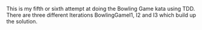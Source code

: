 This is my fifth or sixth attempt at doing the Bowling Game kata using TDD.
There are three different Iterations BowlingGameI1, I2 and I3 which build up the solution.
